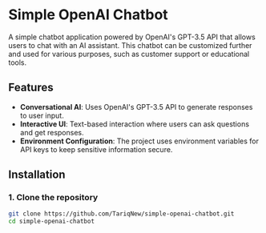 # Simple OpenAI Chatbot

A simple chatbot application powered by OpenAI's GPT-3.5 API that allows users to chat with an AI assistant. This chatbot can be customized further and used for various purposes, such as customer support or educational tools.

## Features

- **Conversational AI**: Uses OpenAI's GPT-3.5 API to generate responses to user input.
- **Interactive UI**: Text-based interaction where users can ask questions and get responses.
- **Environment Configuration**: The project uses environment variables for API keys to keep sensitive information secure.

## Installation

### 1. Clone the repository

```bash
git clone https://github.com/TariqNew/simple-openai-chatbot.git
cd simple-openai-chatbot

